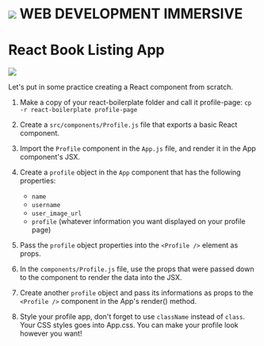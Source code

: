 # ![](https://ga-dash.s3.amazonaws.com/production/assets/logo-9f88ae6c9c3871690e33280fcf557f33.png)  WEB DEVELOPMENT IMMERSIVE

# React Book Listing App

![](https://www.thebookfarminc.com/images/P/9781626171688_LG.jpg)

Let's put in some practice creating a React component from scratch.

1.  Make a copy of your react-boilerplate folder and call it profile-page: `cp -r react-boilerplate profile-page`

2.  Create a `src/components/Profile.js` file that exports a basic React component.

3.  Import the `Profile` component in the `App.js` file, and render it in the App component's JSX.

4.  Create a `profile` object in the `App` component that has the following properties:

    *   `name`
    *   `username`
    *   `user_image_url`
    *   `profile` (whatever information you want displayed on your profile page)

5.  Pass the `profile` object properties into the `<Profile />` element as props.

6.  In the `components/Profile.js` file, use the props that were passed down to the component
    to render the data into the JSX.

7.  Create another `profile` object and pass its informations as props to the `<Profile />` component in the App's render() method.

8. Style your profile app, don't forget to use `className` instead of `class`. Your CSS styles goes into App.css. You can make your profile look however you want!
